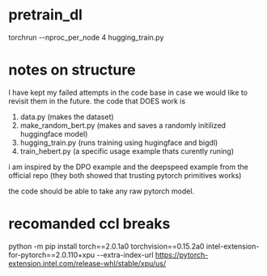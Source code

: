 # pretrain_dl

torchrun --nproc_per_node 4 hugging_train.py

# notes on structure
I have kept my failed attempts in the code base in case we would like to revisit them in the future.
the code that DOES work is

1. data.py (makes the dataset)
2. make_random_bert.py (makes and saves a randomly initilized huggingface model)
3. hugging_train.py (runs training using hugingface and bigdl)
4. train_hebert.py (a specific usage example thats curently runing)

i am inspired by the DPO example and the deepspeed example from the official repo (they both showed that trusting pytorch primitives works) 

the code should be able to take any raw pytorch model.


# recomanded ccl breaks
python -m pip install torch==2.0.1a0 torchvision==0.15.2a0 intel-extension-for-pytorch==2.0.110+xpu --extra-index-url https://pytorch-extension.intel.com/release-whl/stable/xpu/us/
